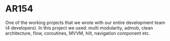 # AR154
One of the working projects that we wrote with our entire development team (4 developers). In this project we used:
multi modularity, admob, clean architecture, flow, coroutines, MVVM, hilt, navigation component etc.
